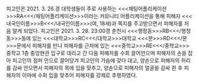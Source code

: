 피고인은 2021. 3. 26.경 대학생들이 주로 사용하는 <<<채팅어플리케이션>>>RA<<</채팅어플리케이션>>>이라는 커뮤니티 어플리케이션을 통해 피해자 <<<내국인이름>>>B<<</내국인이름>>>(여, 18세)과 쪽지를 주고받으면서 피해자를 처음 알게 되었다.
피고인은 2021. 3. 28. 23:00경 춘천시 <<<행정동>>>RB<<</행정동>>>동에 있는 <<<대학교>>>RC<<</대학교>>>대학교 <<<문>>>RD<<</문>>>문에서 피해자를 만나 피해자를 근처에 있는 <<<중학교>>>RE<<</중학교>>>중학교 1층 중앙현관 입구로 데리고 간 다음 피해자를 수회 끌어안으며 피해자의 손을 잡아 피고인의 점퍼 안으로 끌어당겨 피고인의 가슴에 갖다 대고, 양손으로 피해자의 허리를 감싸 안으면서 피해자의 목에 입을 맞추고, 양손으로 피해자의 얼굴을 감싸 쥔 후 피해자의 이마에 수회 입을 맞추어 피해자를 강제로 추행하였다.
